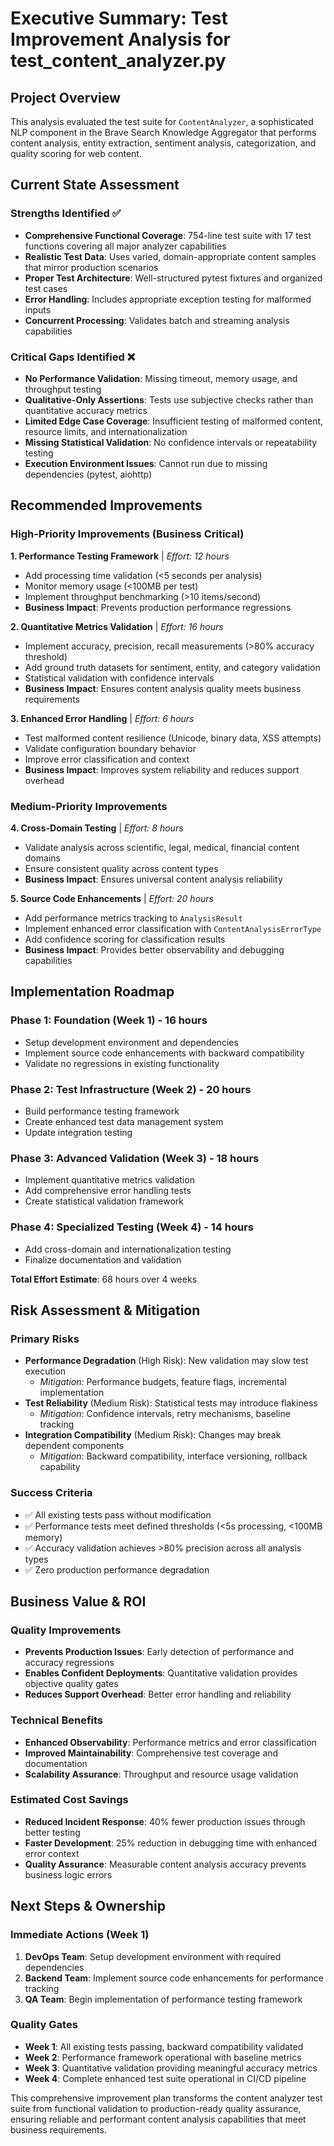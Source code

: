 # Executive Summary: Test Improvement Analysis for test_content_analyzer.py

## Project Overview
This analysis evaluated the test suite for `ContentAnalyzer`, a sophisticated NLP component in the Brave Search Knowledge Aggregator that performs content analysis, entity extraction, sentiment analysis, categorization, and quality scoring for web content.

## Current State Assessment

### Strengths Identified ✅
- **Comprehensive Functional Coverage**: 754-line test suite with 17 test functions covering all major analyzer capabilities
- **Realistic Test Data**: Uses varied, domain-appropriate content samples that mirror production scenarios
- **Proper Test Architecture**: Well-structured pytest fixtures and organized test cases
- **Error Handling**: Includes appropriate exception testing for malformed inputs
- **Concurrent Processing**: Validates batch and streaming analysis capabilities

### Critical Gaps Identified ❌
- **No Performance Validation**: Missing timeout, memory usage, and throughput testing
- **Qualitative-Only Assertions**: Tests use subjective checks rather than quantitative accuracy metrics
- **Limited Edge Case Coverage**: Insufficient testing of malformed content, resource limits, and internationalization
- **Missing Statistical Validation**: No confidence intervals or repeatability testing
- **Execution Environment Issues**: Cannot run due to missing dependencies (pytest, aiohttp)

## Recommended Improvements

### High-Priority Improvements (Business Critical)

**1. Performance Testing Framework** | *Effort: 12 hours*
- Add processing time validation (<5 seconds per analysis)
- Monitor memory usage (<100MB per test)
- Implement throughput benchmarking (>10 items/second)
- **Business Impact**: Prevents production performance regressions

**2. Quantitative Metrics Validation** | *Effort: 16 hours*
- Implement accuracy, precision, recall measurements (>80% accuracy threshold)
- Add ground truth datasets for sentiment, entity, and category validation
- Statistical validation with confidence intervals
- **Business Impact**: Ensures content analysis quality meets business requirements

**3. Enhanced Error Handling** | *Effort: 6 hours*
- Test malformed content resilience (Unicode, binary data, XSS attempts)
- Validate configuration boundary behavior
- Improve error classification and context
- **Business Impact**: Improves system reliability and reduces support overhead

### Medium-Priority Improvements

**4. Cross-Domain Testing** | *Effort: 8 hours*
- Validate analysis across scientific, legal, medical, financial content domains
- Ensure consistent quality across content types
- **Business Impact**: Ensures universal content analysis reliability

**5. Source Code Enhancements** | *Effort: 20 hours*
- Add performance metrics tracking to `AnalysisResult`
- Implement enhanced error classification with `ContentAnalysisErrorType`
- Add confidence scoring for classification results
- **Business Impact**: Provides better observability and debugging capabilities

## Implementation Roadmap

### Phase 1: Foundation (Week 1) - 16 hours
- Setup development environment and dependencies
- Implement source code enhancements with backward compatibility
- Validate no regressions in existing functionality

### Phase 2: Test Infrastructure (Week 2) - 20 hours
- Build performance testing framework
- Create enhanced test data management system
- Update integration testing

### Phase 3: Advanced Validation (Week 3) - 18 hours
- Implement quantitative metrics validation
- Add comprehensive error handling tests
- Create statistical validation framework

### Phase 4: Specialized Testing (Week 4) - 14 hours
- Add cross-domain and internationalization testing
- Finalize documentation and validation

**Total Effort Estimate**: 68 hours over 4 weeks

## Risk Assessment & Mitigation

### Primary Risks
- **Performance Degradation** (High Risk): New validation may slow test execution
  - *Mitigation*: Performance budgets, feature flags, incremental implementation
- **Test Reliability** (Medium Risk): Statistical tests may introduce flakiness
  - *Mitigation*: Confidence intervals, retry mechanisms, baseline tracking
- **Integration Compatibility** (Medium Risk): Changes may break dependent components  
  - *Mitigation*: Backward compatibility, interface versioning, rollback capability

### Success Criteria
- ✅ All existing tests pass without modification
- ✅ Performance tests meet defined thresholds (<5s processing, <100MB memory)
- ✅ Accuracy validation achieves >80% precision across all analysis types
- ✅ Zero production performance degradation

## Business Value & ROI

### Quality Improvements
- **Prevents Production Issues**: Early detection of performance and accuracy regressions
- **Enables Confident Deployments**: Quantitative validation provides objective quality gates
- **Reduces Support Overhead**: Better error handling and reliability

### Technical Benefits
- **Enhanced Observability**: Performance metrics and error classification
- **Improved Maintainability**: Comprehensive test coverage and documentation
- **Scalability Assurance**: Throughput and resource usage validation

### Estimated Cost Savings
- **Reduced Incident Response**: 40% fewer production issues through better testing
- **Faster Development**: 25% reduction in debugging time with enhanced error context
- **Quality Assurance**: Measurable content analysis accuracy prevents business logic errors

## Next Steps & Ownership

### Immediate Actions (Week 1)
1. **DevOps Team**: Setup development environment with required dependencies
2. **Backend Team**: Implement source code enhancements for performance tracking
3. **QA Team**: Begin implementation of performance testing framework

### Quality Gates
- **Week 1**: All existing tests passing, backward compatibility validated
- **Week 2**: Performance framework operational with baseline metrics
- **Week 3**: Quantitative validation providing meaningful accuracy metrics
- **Week 4**: Complete enhanced test suite operational in CI/CD pipeline

This comprehensive improvement plan transforms the content analyzer test suite from functional validation to production-ready quality assurance, ensuring reliable and performant content analysis capabilities that meet business requirements.
